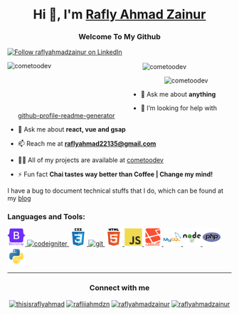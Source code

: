 <h1 align="center">Hi 👋, <b>I'm</b> <a href="https://linkedin.com/in/raflyahmadzainur" target="_blank">Rafly Ahmad Zainur</a></h1>
<h3 align="center">Welcome To My Github</h3>

<p align="left">
  <a href="https://www.linkedin.com/in/raflyahmadzainur" target="_blank">
    <img src="https://img.shields.io/badge/LinkedIn-Follow-blue?logo=linkedin&style=for-the-badge" alt="Follow raflyahmadzainur on LinkedIn" />
  </a>
</p>

<p><img align="left" src="https://github-readme-stats.vercel.app/api/top-langs?username=cometoodev&show_icons=true&locale=en&layout=compact" alt="cometoodev" width="300" height="100" /></p>

<p>&nbsp;<img align="center" src="https://github-readme-stats.vercel.app/api?username=cometoodev&show_icons=true&locale=en" alt="cometoodev" /></p>
<p align="center"> <img src="https://komarev.com/ghpvc/?username=cometoodev&label=Profile%20views&color=0e75b6&style=flat" alt="cometoodev" /> </p>


- 💬 Ask me about **anything**

- 🤔 I’m looking for help with [github-profile-readme-generator](https://github.com/cometoodev/github-profile-readme-generator)

- 💬 Ask me about **react, vue and gsap**

- 📫 Reach me at **raflyahmad22135@gmail.com**

- 👨‍💻 All of my projects are available at [cometoodev](https://cometoodev.github.io)

- ⚡ Fun fact **Chai tastes way better than Coffee | Change my mind!**

I have a bug to document technical stuffs that I do, which can be found at my [blog](https://cometoodev.github.io/blog)


<h3 align="left">Languages and Tools:</h3>
<p align="left">
  <a href="https://getbootstrap.com" target="_blank" rel="noreferrer"> <img src="https://raw.githubusercontent.com/devicons/devicon/master/icons/bootstrap/bootstrap-plain-wordmark.svg" alt="bootstrap" width="40" height="40" /> </a>
  <a href="https://codeigniter.com" target="_blank" rel="noreferrer"> <img src="https://cdn.worldvectorlogo.com/logos/codeigniter.svg" alt="codeigniter" width="40" height="40" /> </a>
  <a href="https://www.w3schools.com/css/" target="_blank" rel="noreferrer"> <img src="https://raw.githubusercontent.com/devicons/devicon/master/icons/css3/css3-original-wordmark.svg" alt="css3" width="40" height="40" /> </a>
  <a href="https://git-scm.com/" target="_blank" rel="noreferrer"> <img src="https://www.vectorlogo.zone/logos/git-scm/git-scm-icon.svg" alt="git" width="40" height="40" /> </a>
  <a href="https://www.w3.org/html/" target="_blank" rel="noreferrer"> <img src="https://raw.githubusercontent.com/devicons/devicon/master/icons/html5/html5-original-wordmark.svg" alt="html5" width="40" height="40" /> </a>
  <a href="https://developer.mozilla.org/en-US/docs/Web/JavaScript" target="_blank" rel="noreferrer">
    <img src="https://raw.githubusercontent.com/devicons/devicon/master/icons/javascript/javascript-original.svg" alt="javascript" width="40" height="40" />
  </a>
  <a href="https://laravel.com/" target="_blank" rel="noreferrer"> <img src="https://raw.githubusercontent.com/devicons/devicon/master/icons/laravel/laravel-plain-wordmark.svg" alt="laravel" width="40" height="40" /> </a>
  <a href="https://www.mysql.com/" target="_blank" rel="noreferrer"> <img src="https://raw.githubusercontent.com/devicons/devicon/master/icons/mysql/mysql-original-wordmark.svg" alt="mysql" width="40" height="40" /> </a>
  <a href="https://nodejs.org" target="_blank" rel="noreferrer"> <img src="https://raw.githubusercontent.com/devicons/devicon/master/icons/nodejs/nodejs-original-wordmark.svg" alt="nodejs" width="40" height="40" /> </a>
  <a href="https://www.php.net" target="_blank" rel="noreferrer"> <img src="https://raw.githubusercontent.com/devicons/devicon/master/icons/php/php-original.svg" alt="php" width="40" height="40" /> </a>
  <a href="https://www.python.org" target="_blank" rel="noreferrer"> <img src="https://raw.githubusercontent.com/devicons/devicon/master/icons/python/python-original.svg" alt="python" width="40" height="40" /> </a>
</p> 
<hr />

<h3 align="center">Connect with me</h3>
<p align="center">
<a href="https://twitter.com/thisraflyahmad" target="blank"><img align="center" src="https://raw.githubusercontent.com/rahuldkjain/github-profile-readme-generator/master/src/images/icons/Social/twitter.svg" alt="thisisraflyahmad" height="30" width="40" /></a>
<a href="https://instagram.com/rafliiahmdzn" target="blank"><img align="center" src="https://raw.githubusercontent.com/rahuldkjain/github-profile-readme-generator/master/src/images/icons/Social/instagram.svg" alt="rafliiahmdzn" height="30" width="40" /></a>
<a href="https://www.youtube.com/@rafliahmad6805" target="blank"><img align="center" src="https://raw.githubusercontent.com/rahuldkjain/github-profile-readme-generator/master/src/images/icons/Social/youtube.svg" alt="raflyahmadzainur" height="30" width="40" /></a>
<a href="https://www.linkedin.com/in/raflyahmadzainur" target="blank"><img align="center" src="https://raw.githubusercontent.com/rahuldkjain/github-profile-readme-generator/master/src/images/icons/Social/linked-in-alt.svg" alt="raflyahmadzainur" height="30" width="40" /></a>
</p>

